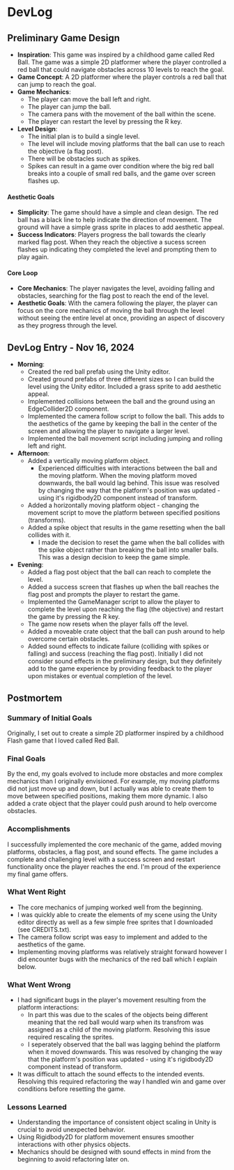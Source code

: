 # DevLog

## Preliminary Game Design
- **Inspiration**: This game was inspired by a childhood game called Red Ball. The game was a simple 2D platformer where the player controlled a red ball that could navigate obstacles across 10 levels to reach the goal.
- **Game Concept**: A 2D platformer where the player controls a red ball that can jump to reach the goal.
- **Game Mechanics**:
    - The player can move the ball left and right.
    - The player can jump the ball.
    - The camera pans with the movement of the ball within the scene.
    - The player can restart the level by pressing the R key.
- **Level Design**:
    - The initial plan is to build a single level.
    - The level will include moving platforms that the ball can use to reach the objective (a flag post).
    - There will be obstacles such as spikes.
    - Spikes can result in a game over condition where the big red ball breaks into a couple of small red balls, and the game over screen flashes up.
#### Aesthetic Goals
- **Simplicity**: The game should have a simple and clean design. The red ball has a black line to help indicate the direction of movement. The ground will have a simple grass sprite in places to add aesthetic appeal.
- **Success Indicators**: Players progress the ball towards the clearly marked flag post. When they reach the objective a sucess screen flashes up indicating they completed the level and prompting them to play again.
#### Core Loop
- **Core Mechanics**: The player navigates the level, avoiding falling and obstacles, searching for the flag post to reach the end of the level.
- **Aesthetic Goals**: With the camera following the player, the player can focus on the core mechanics of moving the ball through the level without seeing the entire level at once, providing an aspect of discovery as they progress through the level.

## DevLog Entry - Nov 16, 2024
- **Morning**:
    - Created the red ball prefab using the Unity editor.
    - Created ground prefabs of three different sizes so I can build the level using the Unity editor. Included a grass sprite to add aesthetic appeal.
    - Implemented collisions between the ball and the ground using an EdgeCollider2D component.
    - Implemented the camera follow script to follow the ball. This adds to the aesthetics of the game by keeping the ball in the center of the screen and allowing the player to navigate a larger level.
    - Implemented the ball movement script including jumping and rolling left and right.
- **Afternoon**:
    - Added a vertically moving platform object.
        - Experienced difficulties with interactions between the ball and the moving platform. When the moving platform moved downwards, the ball would lag behind. This issue was resolved by changing the way that the platform's position was updated - using it's rigidbody2D component instead of transform.
    - Added a horizontally moving platform object - changing the movement script to move the platform between specified positions (transforms).
    - Added a spike object that results in the game resetting when the ball collides with it.
        - I made the decision to reset the game when the ball collides with the spike object rather than breaking the ball into smaller balls. This was a design decision to keep the game simple.
- **Evening**:
    - Added a flag post object that the ball can reach to complete the level.
    - Added a success screen that flashes up when the ball reaches the flag post and prompts the player to restart the game.
    - Implemented the GameManager script to allow the player to complete the level upon reaching the flag (the objective) and restart the game by pressing the R key.
    - The game now resets when the player falls off the level.
    - Added a moveable crate object that the ball can push around to help overcome certain obstacles.
    - Added sound effects to indicate failure (colliding with spikes or falling) and success (reaching the flag post). Initially I did not consider sound effects in the preliminary design, but they definitely add to the game experience by providing feedback to the player upon mistakes or eventual completion of the level.

## Postmortem

### Summary of Initial Goals
Originally, I set out to create a simple 2D platformer inspired by a childhood Flash game that I loved called Red Ball.

### Final Goals
By the end, my goals evolved to include more obstacles and more complex mechanics than I originally envisioned. For example, my moving platforms did not just move up and down, but I actually was able to create them to move between specified positions, making them more dynamic. I also added a crate object that the player could push around to help overcome obstacles.

### Accomplishments
I successfully implemented the core mechanic of the game, added moving platforms, obstacles, a flag post, and sound effects. The game includes a complete and challenging level with a success screen and restart functionality once the player reaches the end. I'm proud of the experience my final game offers.

### What Went Right
- The core mechanics of jumping worked well from the beginning.
- I was quickly able to create the elements of my scene using the Unity editor directly as well as a few simple free sprites that I downloaded (see CREDITS.txt).
- The camera follow script was easy to implement and added to the aesthetics of the game.
- Implementing moving platforms was relatively straight forward however I did encounter bugs with the mechanics of the red ball which I explain below.

### What Went Wrong
- I had significant bugs in the player's movement resulting from the platform interactions:
    - In part this was due to the scales of the objects being different meaning that the red ball would warp when its transfrom was assigned as a child of the moving platform. Resolving this issue required rescaling the sprites. 
    - I seperately observed that the ball was lagging behind the platform when it moved downwards. This was resolved by changing the way that the platform's position was updated - using it's rigidbody2D component instead of transform.
- It was difficult to attach the sound effects to the intended events. Resolving this required refactoring the way I handled win and game over conditions before resetting the game.

### Lessons Learned
- Understanding the importance of consistent object scaling in Unity is crucial to avoid unexpected behavior.
- Using Rigidbody2D for platform movement ensures smoother interactions with other physics objects.
- Mechanics should be designed with sound effects in mind from the beginning to avoid refactoring later on.

